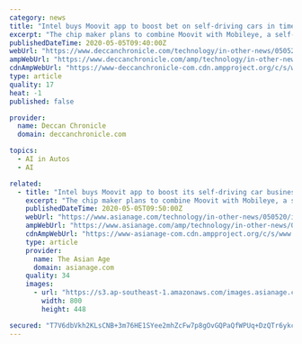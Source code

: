 ```yaml
---
category: news
title: "Intel buys Moovit app to boost bet on self-driving cars in times of social distancing"
excerpt: "The chip maker plans to combine Moovit with Mobileye, a self-driving car specialist that Intel bought for about USD 15 billion in 2017."
publishedDateTime: 2020-05-05T09:40:00Z
webUrl: "https://www.deccanchronicle.com/technology/in-other-news/050520/intel-buys-moovit-app-to-boost-bet-on-self-driving-cars-in-times-of-so.html"
ampWebUrl: "https://www.deccanchronicle.com/amp/technology/in-other-news/050520/intel-buys-moovit-app-to-boost-bet-on-self-driving-cars-in-times-of-so.html"
cdnAmpWebUrl: "https://www-deccanchronicle-com.cdn.ampproject.org/c/s/www.deccanchronicle.com/amp/technology/in-other-news/050520/intel-buys-moovit-app-to-boost-bet-on-self-driving-cars-in-times-of-so.html"
type: article
quality: 17
heat: -1
published: false

provider:
  name: Deccan Chronicle
  domain: deccanchronicle.com

topics:
  - AI in Autos
  - AI

related:
  - title: "Intel buys Moovit app to boost its self-driving car business in an age of social distancing"
    excerpt: "The chip maker plans to combine Moovit with Mobileye, a self-driving car specialist that Intel bought for about USD 15 billion in 2017."
    publishedDateTime: 2020-05-05T09:50:00Z
    webUrl: "https://www.asianage.com/technology/in-other-news/050520/intel-buys-moovit-app-to-boost-its-self-driving-car-business-in-an-age-of-social-distancing.html"
    ampWebUrl: "https://www.asianage.com/amp/technology/in-other-news/050520/intel-buys-moovit-app-to-boost-its-self-driving-car-business-in-an-age-of-social-distancing.html"
    cdnAmpWebUrl: "https://www-asianage-com.cdn.ampproject.org/c/s/www.asianage.com/amp/technology/in-other-news/050520/intel-buys-moovit-app-to-boost-its-self-driving-car-business-in-an-age-of-social-distancing.html"
    type: article
    provider:
      name: The Asian Age
      domain: asianage.com
    quality: 34
    images:
      - url: "https://s3.ap-southeast-1.amazonaws.com/images.asianage.com/images/aa-Cover-g4bflmnbi4coegebsi9036ohp2-20200505151743.Medi.jpeg"
        width: 800
        height: 448

secured: "T7V6dbVkh2KLsCNB+3m76HE1SYee2mhZcFw7p8gOvGQPaQfWPUq+DzQTr6ykc513V7VZjK7BsHMzxexouf2WTa3fB3e7pWQZJblwfbUsNl8YXmcGM7oy+Im1MrXbgiWmnEeLIyU14yRLnADKesnG3zfViqjJSY+Em0uxT/+Alrai0ZZu3phNg63dfa1eRWTcIWiJPYWQ+8rFZkFxZsNfvTWXYd/GSGeKZ+MsEUaCN5J1H+pElDlZU69LHslr1QenSneEN2+NCwk2eC160jzxUgKRrVKspjOBemk392tW75vl8UDTFz1u/omipMQi/mGGVSqluY8WogpAwPgYd56lilkP3h+hY+Iai2Nt9bHcPQEvWNrQ8w8XhqeVMZgspsd5J57uYcTBA/Wlpi7Eeoa7ZvmVBKqt0XuKhImuzeiIxHEXDPBNbJT/JYDHSnkmZy6CAWHJIWdcPtUbc+u6Q9ejAfpZN6jQcmNQ8oWraMv9zMI=;MHYW3C4qCbaVrlkHyHPrgw=="
---
```


